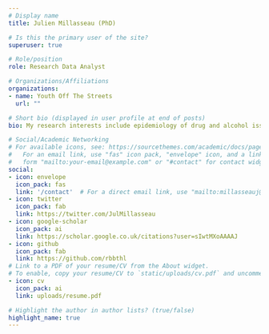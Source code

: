 ```yaml
---
# Display name
title: Julien Millasseau (PhD)

# Is this the primary user of the site?
superuser: true

# Role/position
role: Research Data Analyst

# Organizations/Affiliations
organizations:
- name: Youth Off The Streets
  url: ""

# Short bio (displayed in user profile at end of posts)
bio: My research interests include epidemiology of drug and alcohol issues in young adults, literacy and health outcome in Aboriginal communities and language development in children.

# Social/Academic Networking
# For available icons, see: https://sourcethemes.com/academic/docs/page-builder/#icons
#   For an email link, use "fas" icon pack, "envelope" icon, and a link in the
#   form "mailto:your-email@example.com" or "#contact" for contact widget.
social:
- icon: envelope
  icon_pack: fas
  link: '/contact'  # For a direct email link, use "mailto:millasseauj@noffs.org.au".
- icon: twitter
  icon_pack: fab
  link: https://twitter.com/JulMillasseau
- icon: google-scholar
  icon_pack: ai
  link: https://scholar.google.co.uk/citations?user=sIwtMXoAAAAJ
- icon: github
  icon_pack: fab
  link: https://github.com/rbbthl
# Link to a PDF of your resume/CV from the About widget.
# To enable, copy your resume/CV to `static/uploads/cv.pdf` and uncomment the lines below.
- icon: cv
  icon_pack: ai
  link: uploads/resume.pdf

# Highlight the author in author lists? (true/false)
highlight_name: true
---
```

